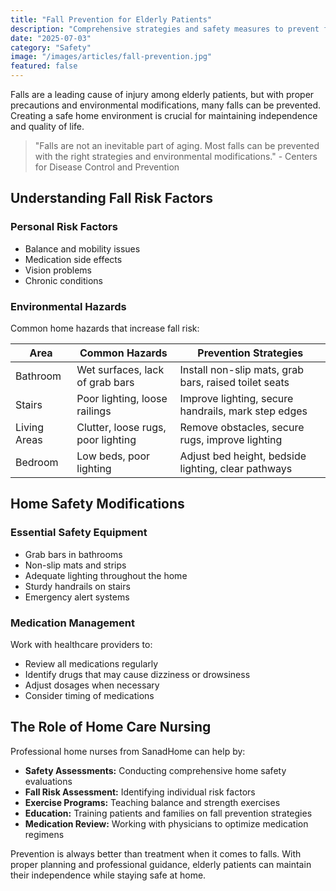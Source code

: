 ```yaml
---
title: "Fall Prevention for Elderly Patients"
description: "Comprehensive strategies and safety measures to prevent falls and ensure a safe environment for elderly patients at home."
date: "2025-07-03"
category: "Safety"
image: "/images/articles/fall-prevention.jpg"
featured: false
---
```


Falls are a leading cause of injury among elderly patients, but with proper precautions and environmental modifications, many falls can be prevented. Creating a safe home environment is crucial for maintaining independence and quality of life.

> "Falls are not an inevitable part of aging. Most falls can be prevented with the right strategies and environmental modifications." - Centers for Disease Control and Prevention

## Understanding Fall Risk Factors

### Personal Risk Factors

- Balance and mobility issues
- Medication side effects
- Vision problems
- Chronic conditions

### Environmental Hazards

Common home hazards that increase fall risk:

| Area         | Common Hazards                     | Prevention Strategies                                 |
| ------------ | ---------------------------------- | ----------------------------------------------------- |
| Bathroom     | Wet surfaces, lack of grab bars    | Install non-slip mats, grab bars, raised toilet seats |
| Stairs       | Poor lighting, loose railings      | Improve lighting, secure handrails, mark step edges   |
| Living Areas | Clutter, loose rugs, poor lighting | Remove obstacles, secure rugs, improve lighting       |
| Bedroom      | Low beds, poor lighting            | Adjust bed height, bedside lighting, clear pathways   |

## Home Safety Modifications

### Essential Safety Equipment

- Grab bars in bathrooms
- Non-slip mats and strips
- Adequate lighting throughout the home
- Sturdy handrails on stairs
- Emergency alert systems

### Medication Management

Work with healthcare providers to:

- Review all medications regularly
- Identify drugs that may cause dizziness or drowsiness
- Adjust dosages when necessary
- Consider timing of medications

## The Role of Home Care Nursing

Professional home nurses from SanadHome can help by:

- **Safety Assessments:** Conducting comprehensive home safety evaluations
- **Fall Risk Assessment:** Identifying individual risk factors
- **Exercise Programs:** Teaching balance and strength exercises
- **Education:** Training patients and families on fall prevention strategies
- **Medication Review:** Working with physicians to optimize medication regimens

Prevention is always better than treatment when it comes to falls. With proper planning and professional guidance, elderly patients can maintain their independence while staying safe at home.
